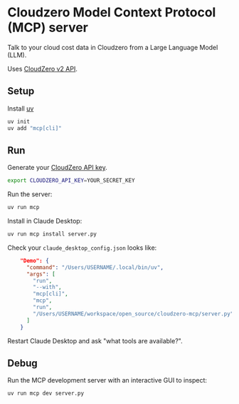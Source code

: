 # Cloudzero Model Context Protocol (MCP) server

Talk to your cloud cost data in Cloudzero from a Large Language Model (LLM).

Uses [CloudZero v2 API](https://docs.cloudzero.com/reference/introduction).

## Setup

Install [uv](https://docs.astral.sh/uv/)

```bash
uv init
uv add "mcp[cli]"
```

## Run

Generate your [CloudZero API key](https://app.cloudzero.com/organization/api-keys).

```bash
export CLOUDZERO_API_KEY=YOUR_SECRET_KEY
```

Run the server:

```bash
uv run mcp
```

Install in Claude Desktop:

```bash
uv run mcp install server.py
```

Check your `claude_desktop_config.json` looks like:

```json
    "Demo": {
      "command": "/Users/USERNAME/.local/bin/uv",
      "args": [
        "run",
        "--with",
        "mcp[cli]",
        "mcp",
        "run",
        "/Users/USERNAME/workspace/open_source/cloudzero-mcp/server.py"
      ]
    }
```

Restart Claude Desktop and ask "what tools are available?".

## Debug

Run the MCP development server with an interactive GUI to inspect:

```bash
uv run mcp dev server.py
```

